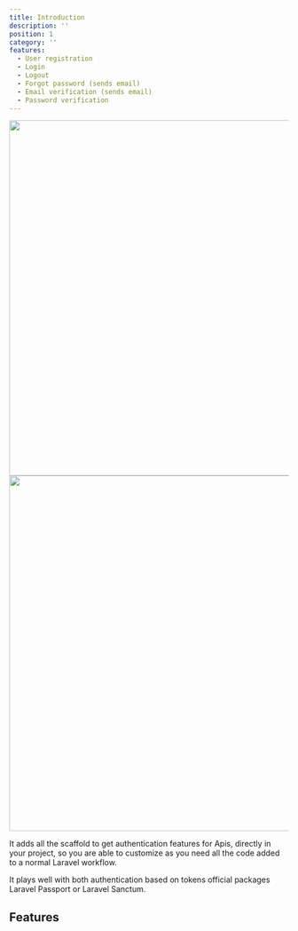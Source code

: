 ```yaml
---
title: Introduction
description: ''
position: 1
category: ''
features:
  - User registration
  - Login
  - Logout
  - Forgot password (sends email)
  - Email verification (sends email)
  - Password verification
---
```


<img src="https://banners.beyondco.de/Json%20Api%20Auth.png?theme=light&packageManager=composer+require&packageName=arielmejiadev%2Fjson-api-auth&pattern=bubbles&style=style_1&description=Authentication+scaffold+for+Json+Apis&md=1&showWatermark=0&fontSize=125px&images=https%3A%2F%2Flaravel.com%2Fimg%2Flogomark.min.svg" class="light-img" width="1280" height="640" alt=""/>

<img src="https://banners.beyondco.de/Json%20Api%20Auth.png?theme=dark&packageManager=composer+require&packageName=arielmejiadev%2Fjson-api-auth&pattern=bubbles&style=style_1&description=Authentication+scaffold+for+Json+Apis&md=1&showWatermark=0&fontSize=100px&images=https%3A%2F%2Flaravel.com%2Fimg%2Flogomark.min.svg" class="dark-img" width="1280" height="640" alt=""/>


It adds all the scaffold to get authentication features for Apis, directly in your project, so you are able to customize as you need all the code added to a normal Laravel workflow.

It plays well with both authentication based on tokens official packages Laravel Passport or Laravel Sanctum.


## Features

<list :items="features"></list>
